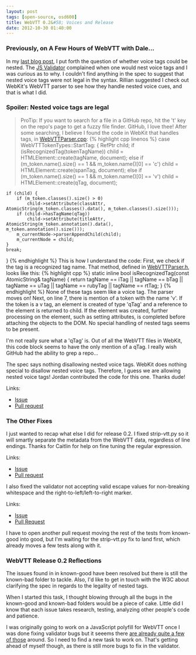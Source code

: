 ```yaml
---
layout: post
tags: [open-source, osd600]
title: WebVTT 0.2&#58; Voices and Release
date: 2012-10-30 01:40:00
---
```


### Previously, on A Few Hours of WebVTT with Dale...
In my [last blog
post](http://daleio.dev/2012/10/26/webvtt-02-bug-hunting-part-one.html),
I put forth the question of whether voice tags could be nested. The [JS Validator](http://quuz.org/webvtt/) complained when one would nest voice
tags and I was curious as to why. I couldn't find anything in the spec
to suggest that nested voice tags were not legal in the syntax. Rillian
suggested I check out WebKit's WebVTT parser to see how they handle
nested voice cues, and that is what I did.

### Spoiler: Nested voice tags are legal
> ProTip: If you want to search for a file in a GitHub repo, hit the 't' key on the repo's page to get a fuzzy file finder. GitHub, I love thee!
After some searching, I believe I found the code in WebKit that handles
tags, in
[WebVTTParser.cpp](https://github.com/WebKit/webkit/blob/0eb84c77e494b6c69033d4df2c8fdb87d6239546/Source/WebCore/html/track/WebVTTParser.cpp#L357-375):
{% highlight cpp linenos %}
case WebVTTTokenTypes::StartTag: {
    RefPtr<HTMLElement> child;
    if (isRecognizedTag(tokenTagName))
        child = HTMLElement::create(tagName, document);
    else if (m_token.name().size() == 1 && m_token.name()[0] == 'c')
        child = HTMLElement::create(spanTag, document);
    else if (m_token.name().size() == 1 && m_token.name()[0] == 'v')
        child = HTMLElement::create(qTag, document);

    if (child) {
        if (m_token.classes().size() > 0)
            child->setAttribute(classAttr, AtomicString(m_token.classes().data(), m_token.classes().size()));
        if (child->hasTagName(qTag))
            child->setAttribute(titleAttr, AtomicString(m_token.annotation().data(), m_token.annotation().size()));
        m_currentNode->parserAppendChild(child);
        m_currentNode = child;
    }
    break;
}
{% endhighlight %}
This is how I understand the code: First, we check if the tag is a
recognized tag name. That method, defined in
[WebVTTParser.h](https://github.com/WebKit/webkit/blob/0eb84c77e494b6c69033d4df2c8fdb87d6239546/Source/WebCore/html/track/WebVTTParser.h#L68-75), looks like this:
{% highlight cpp %}
static inline bool isRecognizedTag(const AtomicString& tagName)
{
    return tagName == iTag
        || tagName == bTag
        || tagName == uTag
        || tagName == rubyTag
        || tagName == rtTag;
}
{% endhighlight %}
None of these tags seem like a voice tag. The parser moves on! Next, on line 7, there is mention of a token with the name 'v'.
If the token is a v tag, an element is created of type 'qTag' and a
reference to the element is returned to child. If the element was created,
further processing on the element, such as setting attributes, is
completed before attaching the objects to the DOM. No special handling
of nested tags seems to be present.

I'm not really sure what a 'qTag' is. Out of all the WebVTT files in
WebKit, this code block seems to have the only mention of a qTag. I
really wish GitHub had the ability to grep a repo...

The spec says nothing disallowing nested voice tags. WebKit does nothing
special to disallow nested voice tags. Therefore, I guess we are
allowing nested voice tags! Jordan contributed the code for this one.
Thanks dude!

Links:
* [Issue](https://github.com/daliuss/node-webvtt/issues/4)
* [Pull request](https://github.com/daliuss/node-webvtt/pull/7)

### The Other Fixes
I just wanted to recap what else I did for release 0.2.
I fixed strip-vtt.py so it will smartly separate the metadata from the
WebVTT data, regardless of line endings. Thanks for Caitlin for help on
fine tuning the regular expression.

Links:
* [Issue](https://github.com/daliuss/webvtt/issues/2)
* [Pull request](https://github.com/humphd/webvtt/pull/36)

I also fixed the validator not accepting valid escape values for
non-breaking whitespace and the right-to-left/left-to-right marker.

Links:
* [Issue](https://github.com/daliuss/node-webvtt/issues/5)
* [Pull Request](https://github.com/humphd/node-webvtt/pull/1)

I have to open another pull request moving the rest of the tests from
known-good into good, but I'm waiting for the strip-vtt.py fix to land
first, which already moves a few tests along with it.

### WebVTT Release 0.2 Reflections
The issues found in in known-good have been resolved but there is still
the known-bad folder to tackle. Also, I'd like to get in touch with the
W3C about clarifying the spec in regards to the legality of nested tags.

When I started this task, I thought blowing through all the bugs in the
known-good and known-bad folders would be a piece of cake. Little did I
know that each issue takes research, testing, analyzing other people's
code and patience.

I was originally going to work on a JavaScript polyfill for WebVTT once
I was done fixing validator bugs but it seeems there [are already quite
a few of
those](http://www.w3.org/community/texttracks/wiki/Main_Page#WebVTT.2FSRT_polyfills)
around. So I need to find a new task to work on. That's getting ahead of
myself though, as there is still more bugs to fix in the validator.

